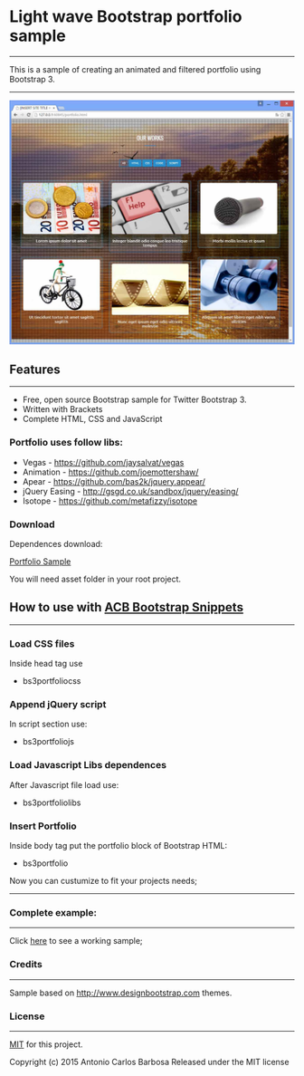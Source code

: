 # Light wave Bootstrap portfolio sample
---

This is a sample of creating an animated and filtered portfolio using Bootstrap 3.

----

![Screenshot](https://raw.githubusercontent.com/acbarbosa1964/light-wave-bootstrap-portfolio-sample/master/screenshot/screenshot.jpg)

## Features
---

- Free, open source Bootstrap sample for Twitter Bootstrap 3.
- Written with Brackets
- Complete HTML, CSS and JavaScript

### Portfolio uses follow libs:

- Vegas - https://github.com/jaysalvat/vegas
- Animation - https://github.com/joemottershaw/
- Apear - https://github.com/bas2k/jquery.appear/
- jQuery Easing - http://gsgd.co.uk/sandbox/jquery/easing/
- Isotope - https://github.com/metafizzy/isotope

### Download

Dependences download:

[Portfolio Sample](https://github.com/acbarbosa1964/light-wave-bootstrap-portfolio-sample/archive/master.zip)

You will need asset folder in your root project.

## How to use with [ACB Bootstrap Snippets](https://github.com/acbarbosa1964/acb-bootstrap-snippets)
---
### Load CSS files

Inside head tag use

- bs3portfoliocss

### Append jQuery script 

In script section use:

- bs3portfoliojs

### Load Javascript Libs dependences

After Javascript file load use:

- bs3portfoliolibs

### Insert Portfolio

Inside body tag put the portfolio block of Bootstrap HTML:

- bs3portfolio

Now you can custumize to fit your projects needs;

---
### Complete example:
---

Click [here](https://raw.githubusercontent.com/acbarbosa1964/light-wave-bootstrap-portfolio-sample/master/portfolio.html)  to see a working sample;


### Credits
---

Sample based on http://www.designbootstrap.com themes.

### License
---

[MIT](https://raw.githubusercontent.com/acbarbosa1964/light-wave-bootstrap-portfolio-sample/master/LICENSE) for this project.

Copyright (c) 2015 Antonio Carlos Barbosa
Released under the MIT license